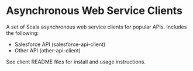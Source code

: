 Asynchronous Web Service Clients
=====================================
A set of Scala asynchronous web service clients for popular APIs. Includes the following:

- Salesforce API (salesforce-api-client)
- Other API (other-api-client)

See client README files for install and usage instructions.
